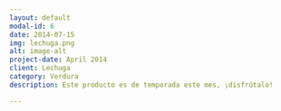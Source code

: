 ```yaml
---
layout: default
modal-id: 6
date: 2014-07-15
img: lechuga.png
alt: image-alt
project-date: April 2014
client: Lechuga
category: Verdura
description: Este producto es de temporada este mes, ¡disfrútalo!

---
```

